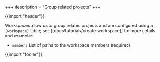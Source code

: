 +++
description = "Group related projects"
+++

{{import "header"}}

Workspaces allow us to group related projects and are configured using a `[workspace]` table; see [[docs/tutorials/create-workspace]] for more details and examples.

* `members` List of paths to the workspace members (required)

{{import "footer"}}
